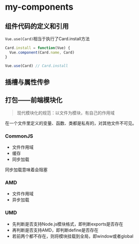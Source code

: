 # my-components

## 组件代码的定义和引用

`Vue.use(Card)`相当于执行了Card.install方法

```js
Card.install = function(Vue) {
  Vue.component(Card.name, Card)
}

Vue.use(Card) // Card.install
```

## 插槽与属性传参

## 打包——前端模块化

> 现代模块化的规范：以文件为模块，有自己的作用域

在一个文件里定义的变量、函数、类都是私有的，对其他文件不可见。

### CommonJS

 - 文件作用域
 - 缓存
 - 同步加载

同步加载意味着会阻塞

### AMD 

 - 文件作用域
 - 异步加载

 ### UMD

 - 先判断是否支持Node.js模块格式，即判断exports是否存在
 - 再判断是否支持AMD，即判断define是否存在
 - 若前两个都不存在，则将模块挂载到全局，即window或者global
